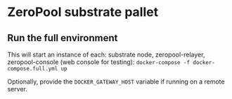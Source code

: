 # ZeroPool substrate pallet

## Run the full environment
This will start an instance of each: substrate node, zeropool-relayer, zeropool-console (web console for testing):
`docker-compose -f docker-compose.full.yml up`

Optionally, provide the `DOCKER_GATEWAY_HOST` variable if running on a remote server. 
